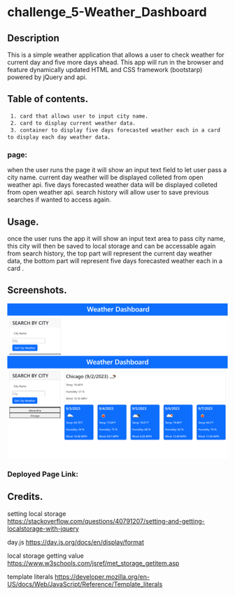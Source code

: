 # challenge_5-Weather_Dashboard

## Description 
This is a simple weather application that allows a user to check weather for current day and five more days ahead. This app will run in the browser and feature dynamically updated HTML and CSS framework (bootstarp) powered by jQuery and api.



 ## Table of contents.
     1. card that allows user to input city name.
     2. card to display current weather data.
     3. container to display five days forecasted weather each in a card to display each day weather data.


 ### page:
 when the user runs the page it will show an input text field to let user pass a city name.
 current day weather will be displayed colleted from open weather api.
 five days forecasted weather data will be displayed colleted from open weather api.
 search history will allow user to save previous searches if wanted to access again. 
 

 ## Usage.
  once the user runs the app it will show an input text area to pass city name,
  this city will then be saved to local storage and can be accessable again from search history,
  the top part will represent the current day weather data,
  the bottom part will represent five days forecasted weather each in a card .
 ## Screenshots.

![screen1](./assets/images/1.png)
![screen2](./assets/images/2.png)



### Deployed Page Link:



## Credits.

setting local storage
https://stackoverflow.com/questions/40791207/setting-and-getting-localstorage-with-jquery

day.js
https://day.js.org/docs/en/display/format

local storage getting value
https://www.w3schools.com/jsref/met_storage_getitem.asp

template literals
https://developer.mozilla.org/en-US/docs/Web/JavaScript/Reference/Template_literals